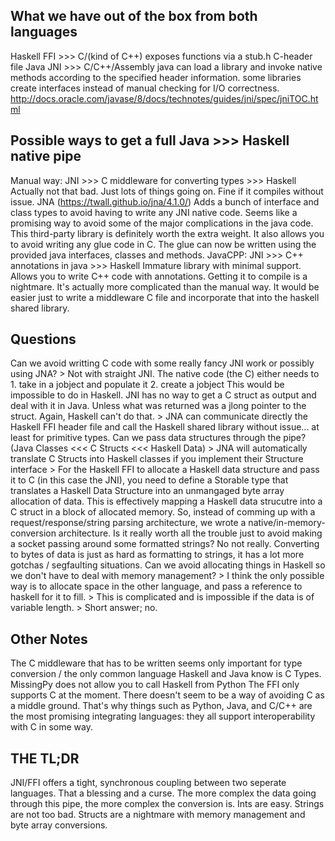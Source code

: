 What we have out of the box from both languages
-----------------------------------------------
Haskell FFI >>> C/(kind of C++)
	exposes functions via a stub.h C-header file
Java JNI >>> C/C++/Assembly
	java can load a library and invoke native methods according to the specified header information. some libraries create interfaces instead of manual checking for I/O correctness.
	http://docs.oracle.com/javase/8/docs/technotes/guides/jni/spec/jniTOC.html

Possible ways to get a full Java >>> Haskell native pipe
--------------------------------------------------------
Manual way: JNI >>> C middleware for converting types >>> Haskell
	Actually not that bad. Just lots of things going on. Fine if it compiles without issue.
JNA (https://twall.github.io/jna/4.1.0/)
	Adds a bunch of interface and class types to avoid having to write any JNI native code. Seems like a promising way to avoid some of the major complications in the java code. This third-party library is definitely worth the extra weight. It also allows you to avoid writing any glue code in C. The glue can now be written using the provided java interfaces, classes and methods. 
JavaCPP: JNI >>> C++ annotations in java >>> Haskell
	Immature library with minimal support. Allows you to write C++ code with annotations. Getting it to compile is a nightmare. It's actually more complicated than the manual way. It would be easier just to write a middleware C file and incorporate that into the haskell shared library. 

Questions
---------
Can we avoid writting C code with some really fancy JNI work or possibly using JNA?
	> Not with straight JNI. The native code (the C) either needs to 
		1. take in a jobject and populate it 
		2. create a jobject
		This would be impossible to do in Haskell. JNI has no way to get a C struct as output and deal with it in Java. Unless what was returned was a jlong pointer to the struct. Again, Haskell can't do that.
	> JNA can communicate directly the Haskell FFI header file and call the Haskell shared library without issue... at least for primitive types.
Can we pass data structures through the pipe? (Java Classes <<< C Structs <<< Haskell Data)
	> JNA will automatically translate C Structs into Haskell classes if you implement their Structure interface
	> For the Haskell FFI to allocate a Haskell data structure and pass it to C (in this case the JNI), you need to define a Storable type that translates a Haskell Data Structure into an unmangaged byte array allocation of data. This is effectively mapping a Haskell data strucutre into a C struct in a block of allocated memory. 
So, instead of comming up with a request/response/string parsing architecture, we wrote a native/in-memory-conversion architecture. Is it really worth all the trouble just to avoid making a socket passing around some formatted strings? No not really. Converting to bytes of data is just as hard as formatting to strings, it has a lot more gotchas / segfaulting situations.
Can we avoid allocating things in Haskell so we don't have to deal with memory management?
	> I think the only possible way is to allocate space in the other language, and pass a reference to haskell for it to fill.
	> This is complicated and is impossible if the data is of variable length.
	> Short answer; no.

Other Notes
-----------
The C middleware that has to be written seems only important for type conversion / the only common language Haskell and Java know is C Types. 
MissingPy does not allow you to call Haskell from Python
The FFI only supports C at the moment. There doesn't seem to be a way of avoiding C as a middle ground. That's why things such as Python, Java, and C/C++ are the most promising integrating languages: they all support interoperability with C in some way. 

THE TL;DR
---------
JNI/FFI offers a tight, synchronous coupling between two seperate languages. That a blessing and a curse.
The more complex the data going through this pipe, the more complex the conversion is. Ints are easy. Strings are not too bad. Structs are a nightmare with memory management and byte array conversions. 